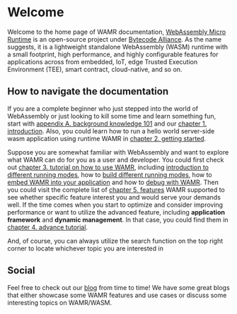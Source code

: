 # Welcome

Welcome to the home page of WAMR documentation, [WebAssembly Micro Runtime](https://github.com/bytecodealliance/wasm-micro-runtime) is an open-source project under [Bytecode Alliance](https://bytecodealliance.org/). As the name suggests, it is a lightweight standalone WebAssembly (WASM) runtime with a small footprint, high performance, and highly configurable features for applications across from embedded, IoT, edge Trusted Execution Environment (TEE), smart contract, cloud-native, and so on.

## How to navigate the documentation

If you are a complete beginner who just stepped into the world of WebAssembly or just looking to kill some time and learn something fun, start with [appendix A. background knowledge 101](appendix/background-knowledge.md) and our [chapter 1. introduction](basics/introduction/README.md). Also, you could learn how to run a hello world server-side wasm application using runtime WAMR in [chapter 2. getting started](basics/getting_started/README.md).

Suppose you are somewhat familiar with WebAssembly and want to explore what WAMR can do for you as a user and developer. You could first check out [chapter 3. tutorial on how to use WAMR](tutorial/README.md), including [introduction to different running modes](tutorial/running_modes/README.md), how to [build different running modes](tutorial/build_tutorial/README.md), how to [embed WAMR into your application](tutorial/language_embedding/README.md) and how to [debug with WAMR](tutorial/debugging%26IDE_support/README.md). Then you could visit the complete list of [chapter 5. features](features/demo_examples/README.md) WAMR supported to see whether specific feature interest you and would serve your demands well. If the time comes when you start to optimize and consider improving performance or want to utilize the advanced feature, including **application framework** and **dynamic management**. In that case, you could find them in [chapter 4. advance tutorial](advance_tutorial/README.md).

And, of course, you can always utilize the search function on the top right corner to locate whichever topic you are interested in

## Social

Feel free to check out our [blog](https://bytecodealliance.github.io/wamr.dev/) from time to time! We have some great blogs that either showcase some WAMR features and use cases or discuss some interesting topics on WAMR/WASM.
